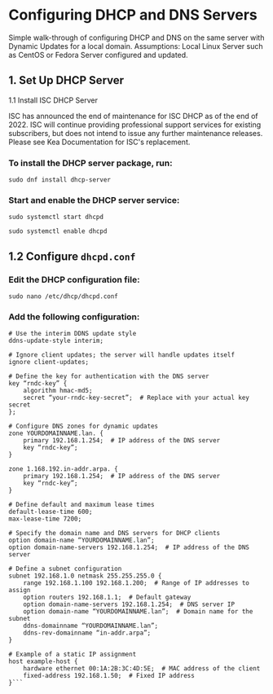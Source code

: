 # Configuring DHCP and DNS Servers

Simple walk-through of configuring DHCP and DNS on the same server with Dynamic Updates for a local domain.
Assumptions: Local Linux Server such as CentOS or Fedora Server configured and updated.

## 1. Set Up DHCP Server
1.1 Install ISC DHCP Server
   
ISC has announced the end of maintenance for ISC DHCP as of the end of 2022. ISC will continue providing professional support services for existing subscribers, but does not intend to issue any further maintenance releases. Please see Kea Documentation for ISC's replacement.

### To install the DHCP server package, run:
`sudo dnf install dhcp-server`

### Start and enable the DHCP server service:
`sudo systemctl start dhcpd`

`sudo systemctl enable dhcpd`

## 1.2 Configure `dhcpd.conf`

### Edit the DHCP configuration file:
`sudo nano /etc/dhcp/dhcpd.conf`

### Add the following configuration:
```
# Use the interim DDNS update style
ddns-update-style interim;

# Ignore client updates; the server will handle updates itself
ignore client-updates;

# Define the key for authentication with the DNS server
key “rndc-key” {
    algorithm hmac-md5;
    secret “your-rndc-key-secret”;  # Replace with your actual key secret
};

# Configure DNS zones for dynamic updates
zone YOURDOMAINNAME.lan. {
    primary 192.168.1.254;  # IP address of the DNS server
    key “rndc-key”;
}

zone 1.168.192.in-addr.arpa. {
    primary 192.168.1.254;  # IP address of the DNS server
    key “rndc-key”;
}

# Define default and maximum lease times
default-lease-time 600;
max-lease-time 7200;

# Specify the domain name and DNS servers for DHCP clients
option domain-name “YOURDOMAINNAME.lan”;
option domain-name-servers 192.168.1.254;  # IP address of the DNS server

# Define a subnet configuration
subnet 192.168.1.0 netmask 255.255.255.0 {
    range 192.168.1.100 192.168.1.200;  # Range of IP addresses to assign
    option routers 192.168.1.1;  # Default gateway
    option domain-name-servers 192.168.1.254;  # DNS server IP
    option domain-name “YOURDOMAINNAME.lan”;  # Domain name for the subnet
    ddns-domainname “YOURDOMAINNAME.lan”;
    ddns-rev-domainname “in-addr.arpa”;
}

# Example of a static IP assignment
host example-host {
    hardware ethernet 00:1A:2B:3C:4D:5E;  # MAC address of the client
    fixed-address 192.168.1.50;  # Fixed IP address
}```
